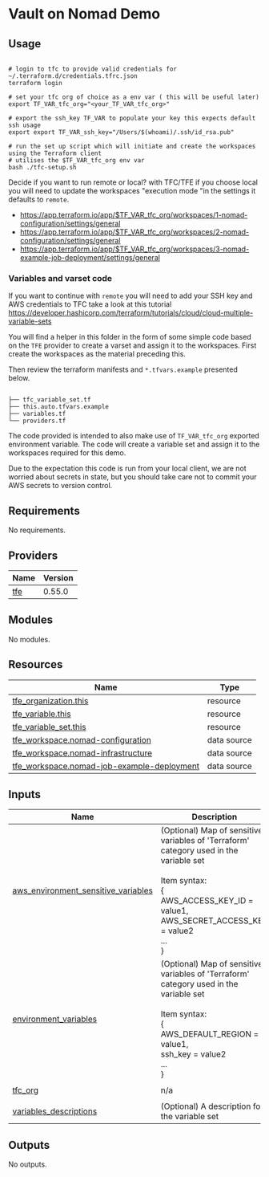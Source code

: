 # Vault on Nomad Demo

## Usage

``` shell

# login to tfc to provide valid credentials for ~/.terraform.d/credentials.tfrc.json
terraform login

# set your tfc org of choice as a env var ( this will be useful later)
export TF_VAR_tfc_org="<your_TF_VAR_tfc_org>"

# export the ssh_key TF_VAR to populate your key this expects default ssh usage
export export TF_VAR_ssh_key="/Users/$(whoami)/.ssh/id_rsa.pub"

# run the set up script which will initiate and create the workspaces using the Terraform client
# utilises the $TF_VAR_tfc_org env var
bash ./tfc-setup.sh

```

Decide if you want to run remote or local? with TFC/TFE if you choose local you will need to update the workspaces "execution mode "in the settings it defaults to `remote`.

* <https://app.terraform.io/app/$TF_VAR_tfc_org/workspaces/1-nomad-configuration/settings/general>
* <https://app.terraform.io/app/$TF_VAR_tfc_org/workspaces/2-nomad-configuration/settings/general>
* <https://app.terraform.io/app/$TF_VAR_tfc_org/workspaces/3-nomad-example-job-deployment/settings/general>


### Variables and varset code

If you want to continue with `remote` you will need to add your SSH key and AWS credentials to TFC take a look at this tutorial <https://developer.hashicorp.com/terraform/tutorials/cloud/cloud-multiple-variable-sets>

You will find a helper in this folder in the form of some simple code based on the `TFE` provider to create a varset and assign it to the workspaces. First create the workspaces as the material preceding this.

Then review the terraform manifests and `*.tfvars.example` presented below.

``` shell

├── tfc_variable_set.tf
├── this.auto.tfvars.example
├── variables.tf
└── providers.tf

```

The code provided is intended to also make use of `TF_VAR_tfc_org` exported environment variable. The code will create a variable set and assign it to the workspaces required for this demo.

Due to the expectation this code is run from your local client, we are not worried about secrets in state, but you should take care not to commit your AWS secrets to version control.

<!-- BEGIN_TF_DOCS -->
## Requirements

No requirements.

## Providers

| Name | Version |
|------|---------|
| <a name="provider_tfe"></a> [tfe](#provider\_tfe) | 0.55.0 |

## Modules

No modules.

## Resources

| Name | Type |
|------|------|
| [tfe_organization.this](https://registry.terraform.io/providers/hashicorp/tfe/latest/docs/resources/organization) | resource |
| [tfe_variable.this](https://registry.terraform.io/providers/hashicorp/tfe/latest/docs/resources/variable) | resource |
| [tfe_variable_set.this](https://registry.terraform.io/providers/hashicorp/tfe/latest/docs/resources/variable_set) | resource |
| [tfe_workspace.nomad-configuration](https://registry.terraform.io/providers/hashicorp/tfe/latest/docs/data-sources/workspace) | data source |
| [tfe_workspace.nomad-infrastructure](https://registry.terraform.io/providers/hashicorp/tfe/latest/docs/data-sources/workspace) | data source |
| [tfe_workspace.nomad-job-example-deployment](https://registry.terraform.io/providers/hashicorp/tfe/latest/docs/data-sources/workspace) | data source |

## Inputs

| Name | Description | Type | Default | Required |
|------|-------------|------|---------|:--------:|
| <a name="input_aws_environment_sensitive_variables"></a> [aws\_environment\_sensitive\_variables](#input\_aws\_environment\_sensitive\_variables) | (Optional) Map of sensitive variables of 'Terraform' category used in the variable set<br><br>Item syntax:<br>{<br>  AWS\_ACCESS\_KEY\_ID = value1,<br>  AWS\_SECRET\_ACCESS\_KEY = value2<br>  ...<br>} | `map(any)` | `{}` | no |
| <a name="input_environment_variables"></a> [environment\_variables](#input\_environment\_variables) | (Optional) Map of sensitive variables of 'Terraform' category used in the variable set<br><br>Item syntax:<br>{<br>  AWS\_DEFAULT\_REGION = value1,<br>  ssh\_key = value2<br>  ...<br>} | `map(any)` | `{}` | no |
| <a name="input_tfc_org"></a> [tfc\_org](#input\_tfc\_org) | n/a | `string` | `"my-org"` | no |
| <a name="input_variables_descriptions"></a> [variables\_descriptions](#input\_variables\_descriptions) | (Optional) A description for the variable set | `string` | `""` | no |

## Outputs

No outputs.
<!-- END_TF_DOCS -->
